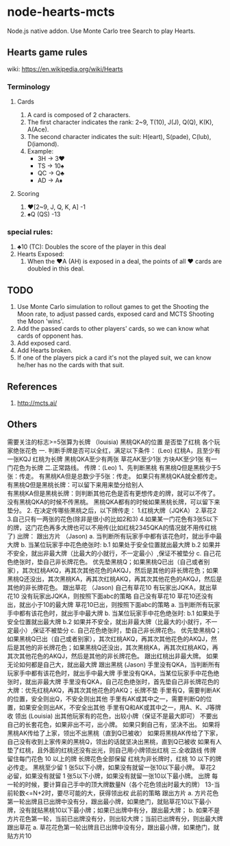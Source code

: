 # node-hearts-mcts
Node.js native addon. Use Monte Carlo tree Search to play Hearts.


## Hearts game rules

wiki: https://en.wikipedia.org/wiki/Hearts

### Terminology

1. Cards
    1. A card is composed of 2 characters.
    1. The first character indicates the rank: 2~9, T(10), J(J), Q(Q), K(K), A(Ace).
    1. The second character indicates the suit: H(eart), S(pade), C(lub), D(iamond).
    1. Example:
        * 3H -> 3♥
        * TS -> 10♠
        * QC -> Q♣
        * AD -> A♦

1. Scoring
    1. ♥[2~9, J, Q, K, A] -1
    1. ♠Q (QS) -13

### special rules:

1. ♣10 (TC): Doubles the score of the player in this deal
1. Hearts Exposed:
    1. When the ♥A (AH) is exposed in a deal, the points of all ♥ cards are doubled in this deal.

## TODO

1. Use Monte Carlo simulation to rollout games to get the Shooting the Moon rate, to adjust passed cards, exposed card and MCTS Shooting the Moon 'wins'.
1. Add the passed cards to other players' cards, so we can know what cards of opponent has.
1. Add exposed card.
1. Add Hearts broken.
1. If one of the players pick a card it's not the played suit, we can know he/her has no the cards with that suit.

## References

1. http://mcts.ai/

## Others

需要关注的标志>=5张算为长牌 （louisia) 
 黑桃QKA的位置 
 是否垫了红桃 
 各个玩家绝张花色 
   一. 
 判断手牌是否可以全红，满足以下条件： (Leo) 
 红桃A，且至少有一张KQJ 
 红桃为长牌 
 黑桃QKA至少有两张 
 草花AK至少1张 
 方块AK至少1张 
 有一门花色为长牌 
     二.正常路线。 
   传牌：(Leo) 
 1、先判断黑桃 
 有黑桃Q但是黑桃少于5张：传走。 
 有黑桃KA但是总数少于5张：传走。 
 如果只有黑桃QKA就全都传走。 
   有黑桃Q但是黑桃长牌：可以留下来用来垫分给别人  
 有黑桃KA但是黑桃长牌：则判断其他花色是否有更想传走的牌，就可以不传了。 
 没有黑桃QKA的时候不传黑桃。 
 黑桃QKA都有的时候如果黑桃长牌，可以留下来垫分。 
     2. 在决定传哪些黑桃之后，以下牌传走： 
 1.红桃大牌（JQKA） 
 2.草花2 
 3.自己只有一两张的花色(除非是很小的比如2和3) 
 4.如果某一门花色有3张5以下的牌，这门花色再多大牌也可以不用传(比如红桃2345QKA的情况就不用传红桃了) 
   出牌： 
   跟出方片 （Jason) 
 a. 当判断所有玩家手中都有该花色时，就出手中最大牌 
 b. 当某位玩家手中花色绝张时: 
 b.1 如果处于安全位置就出最大牌 
 b.2 如果并不安全，就出非最大牌（比最大的小就行，不一定最小）,保证不被垫分 
 c. 自己花色绝张时，垫自己非长牌花色。 
 优先垫黑桃Q；如果黑桃Q已出（自己或者别家），其次红桃AKQ，再其次其他花色的AKQJ，然后是其他的非长牌花色；如果黑桃Q还没出，其次黑桃KA，再其次红桃AKQ，再其次其他花色的AKQJ，然后是其他的非长牌花色。 
   跟出草花 （Jason) 
 自己有草花10 
       有玩家出JQKA，就出草花10 
        没有玩家出JQKA，则按照下面abc的策略 
 自己没有草花10 
        草花10还没有出，就出小于10的最大牌 
        草花10已出，则按照下面abc的策略 
 a. 当判断所有玩家手中都有该花色时，就出手中最大牌 
 b. 当某位玩家手中花色绝张时: 
 b.1 如果处于安全位置就出最大牌 
 b.2 如果并不安全，就出非最大牌（比最大的小就行，不一定最小）,保证不被垫分 
 c. 自己花色绝张时，垫自己非长牌花色。 
 优先垫黑桃Q；如果黑桃Q已出（自己或者别家），其次红桃AKQ，再其次其他花色的AKQJ，然后是其他的非长牌花色；如果黑桃Q还没出，其次黑桃KA，再其次红桃AKQ，再其次其他花色的AKQJ，然后是其他的非长牌花色。 
       跟出红桃出非最大牌。 
 如果无论如何都是自己大，就出最大牌 
   跟出黑桃 (Jason) 
 手里没有QKA，当判断所有玩家手中都有该花色时，就出手中最大牌 
 手里没有QKA，当某位玩家手中花色绝张时，就出非最大牌 
 手里没有QKA，自己花色绝张时，首先垫自己非长牌花色的大牌：优先红桃AKQ，再其次其他花色的AKQ；长牌不垫 
 手里有Q，需要判断AK的位置，安全则出Q，不安全则出其他 
 手里有AK或其中之一，需要判断Q的位置，如果安全则出AK，不安全出其他 
 手里有Q和AK或其中之一，用A、K、J等牌收 
   领出 (Louisia) 
 出其他玩家有的花色，出较小牌（保证不是最大即可） 
 不要出自己的长套花色，如果非出不可，出小牌。 
 如果只剩自己有，坚决不出。 
 如果将黑桃AK传给了上家，领出不出黑桃（直到Q已被收） 
 如果将黑桃AK传给了下家，自己没有收到上家传来的黑桃Q，领出的话就坚决出黑桃，直到Q已被收 
 如果有人垫了红桃，且外面的红桃还没有出光，则自己用小牌领出红桃 
     三.全收路线 
 传牌 
   留住每门花色 10 以上的牌 
 长牌花色全部保留 
 红桃为非长牌时，红桃 10 以下的牌必传走。 
 黑桃至少留 1 张5以下小牌，如果没有就留一张10以下最小牌。 
 草花2 必留，如果没有就留 1 张5以下小牌，如果没有就留一张10以下最小牌。 
     出牌 
   每一轮的时候，要计算自己手中的顶大牌数量N（各个花色领出时最大的牌） 
 13-当前轮数<=N+2时，要尽可能的大，获得领出权 
   此前的策略 
   跟出方片 
 a. 方片花色第一轮出牌且已出牌中没有分，跟出最小牌，如果绝门，就贴草花10以下最小牌，没有就贴黑桃10以下最小牌；如果已出牌中有分，跟出最大牌； 
 b. 如果不是方片花色第一轮，当前已出牌没有分，则出较大牌；当前已出牌有分，则出最大牌 
   跟出草花 
 a. 草花花色第一轮出牌且已出牌中没有分，跟出最小牌，如果绝门，就贴方片10
